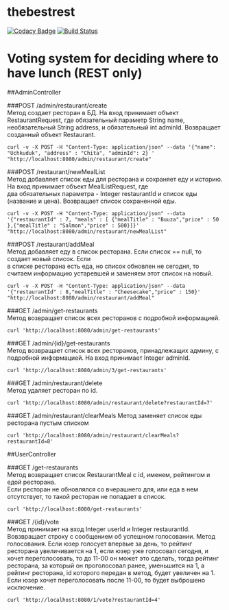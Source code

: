 # thebestrest
[![Codacy Badge](https://api.codacy.com/project/badge/Grade/14148ccfae014a3898c5d36c6973d642)](https://app.codacy.com/manual/Irbisamba/thebestrest?utm_source=github.com&utm_medium=referral&utm_content=Irbisamba/thebestrest&utm_campaign=Badge_Grade_Dashboard)
[![Build Status](https://travis-ci.org/Irbisamba/thebestrest.svg?branch=master)](https://travis-ci.org/Irbisamba/thebestrest)


Voting system for deciding where to have lunch (REST only)
===============================================================

##AdminController

###POST /admin/restaurant/create   
Метод создает ресторан в БД. На вход принимает объект RestaurantRequest, где обязательный параметр String name, 
необязательный String address, и обязательный int adminId. Возвращает созданный объект Restaurant.
 
`curl -v -X POST -H "Content-Type: application/json" --data '{"name": "Uchkuduk", "address" : "Chita", "adminId": 2} ' "http://localhost:8080/admin/restaurant/create"`

###POST /restaurant/newMealList  
Метод добавляет список еды для ресторана и сохраняет еду и историю. На вход принимает объект MealListRequest, где  
два обязательных параметра - Integer restaurantId и список еды (название и цена). Возвращает список сохраненной еды.

`curl -v -X POST -H "Content-Type: application/json" --data '{"restaurantId" : 7, "meals" : [ {"mealTitle" : "Buuza","price" : 50 },{"mealTitle" : "Salmon","price" : 500}]}' "http://localhost:8080/admin/restaurant/newMealList"`

###POST /restaurant/addMeal  
Метод добавляет еду в список ресторана. Если список == null, то создает новый список. Если  
в списке ресторана есть еда, но список обновлен не сегодня, то считаем информацию устаревшей и заменяем этот список на новый.

`curl -v -X POST -H "Content-Type: application/json" --data '{"restaurantId" : 8,"mealTitle" : "Cheesecake","price" : 150}' "http://localhost:8080/admin/restaurant/addMeal"`

###GET /admin/get-restaurants  
Метод возвращает список всех ресторанов с подробной информацией. 

`curl 'http://localhost:8080/admin/get-restaurants'`

###GET /admin/{id}/get-restaurants  
Метод возвращает список всех ресторанов, принадлежащих админу, с подробной информацией. На вход принимает Integer adminId.

`curl 'http://localhost:8080/admin/3/get-restaurants'`

###GET /admin/restaurant/delete  
Метод удаляет ресторан по id.

`curl 'http://localhost:8080/admin/restaurant/delete?restaurantId=7'`

###GET /admin/restaurant/clearMeals
Метод заменяет список еды ресторана пустым списком

`curl 'http://localhost:8080/admin/restaurant/clearMeals?restaurantId=8'`

##UserController

###GET /get-restaurants  
Метод возвращает список RestaurantMeal c id, именем, рейтингом и едой ресторана.  
Если ресторан не обновлялся со вчерашнего для, или еда в нем отсутствует, то такой ресторан не попадает в список.

`curl 'http://localhost:8080/get-restaurants'`

###GET /{id}/vote   
Метод принимает на вход Integer userId и Integer restaurantId. Вовзвращает строку с сообщением об успешном голосовании.
Метод голосования. Если юзер голосует впервые за день, то рейтинг ресторана увеличивается на 1, если юзер уже голосовал сегодня,
и хочет переголосовать, то до 11-00 он может это сделать, тогда рейтинг ресторана, за который он проголосовал ранее, уменьшится на 1, 
а рейтинг ресторана, id которого передан в метод, будет увеличен на 1. Если юзер хочет переголосовать после 11-00, то будет выброшено 
исключение.

`curl 'http://localhost:8080/1/vote?restaurantId=4'`